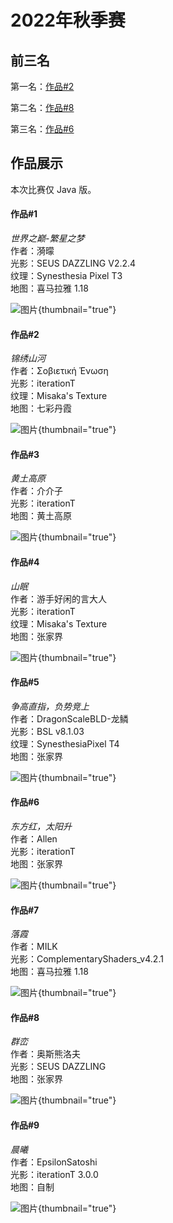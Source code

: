 # 2022年秋季赛

<show-structure depth="0"/>

## 前三名

第一名：[作品#2](#2)

第二名：[作品#8](#8)

第三名：[作品#6](#6)

## 作品展示

本次比赛仅 Java 版。

#### 作品#1

_世界之巅-繁星之梦_  
作者：漪曚  
光影：SEUS DAZZLING V2.2.4  
纹理：Synesthesia Pixel T3  
地图：喜马拉雅 1.18

![图片](2022-autumn_1.png){thumbnail="true"}

#### 作品#2

_锦绣山河_  
作者：Σοβιετική Ένωση  
光影：iterationT  
纹理：Misaka's Texture  
地图：七彩丹霞

![图片](2022-autumn_2.jpg){thumbnail="true"}

#### 作品#3

_黄土高原_  
作者：介介子  
光影：iterationT  
地图：黄土高原

![图片](2022-autumn_3.png){thumbnail="true"}

#### 作品#4

_山眠_  
作者：游手好闲的言大人  
光影：iterationT  
纹理：Misaka's Texture  
地图：张家界

![图片](2022-autumn_4.png){thumbnail="true"}

#### 作品#5

_争高直指，负势竞上_  
作者：DragonScaleBLD-龙鳞  
光影：BSL v8.1.03  
纹理：SynesthesiaPixel T4  
地图：张家界

![图片](2022-autumn_5.png){thumbnail="true"}

#### 作品#6

_东方红，太阳升_  
作者：Allen  
光影：iterationT  
地图：张家界

![图片](2022-autumn_6.png){thumbnail="true"}

#### 作品#7

_落霞_  
作者：MILK  
光影：ComplementaryShaders_v4.2.1  
地图：喜马拉雅 1.18

![图片](2022-autumn_7.jpg){thumbnail="true"}

#### 作品#8

_群峦_  
作者：奥斯熊洛夫  
光影：SEUS DAZZLING  
地图：张家界

![图片](2022-autumn_8.png){thumbnail="true"}

#### 作品#9

_晨曦_  
作者：EpsilonSatoshi  
光影：iterationT 3.0.0  
地图：自制

![图片](2022-autumn_9.jpg){thumbnail="true"}
